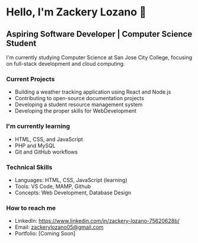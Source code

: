 # Hello, I'm Zackery Lozano 👋
## Aspiring Software Developer | Computer Science Student

I'm currently studying Computer Science at San Jose City College,
focusing on full-stack development and cloud computing.

### Current Projects
- Building a weather tracking application using React and Node.js
- Contributing to open-source documentation projects
- Developing a student resource management system
- Developing the proper skills for WebDevelopment

### I'm currently learning
- HTML, CSS, and JavaScript
- PHP and MySQL
- Git and GitHub workflows

### Technical Skills
- Languages: HTML, CSS, JavaScript (learning)
- Tools: VS Code, MAMP, Github
- Concepts: Web Development, Database Design

### How to reach me
- LinkedIn: https://www.linkedin.com/in/zackery-lozano-75620628b/
- Email: zackerylozano05@gmail.com
- Portfolio: [Coming Soon]
